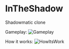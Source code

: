 # InTheShadow
Shadowmatic clone

Gameplay:
![Gameplay](Gifs/Gameplay.gif)

How it works:
![HowItsWork](Gifs/HowItsWork.gif)
